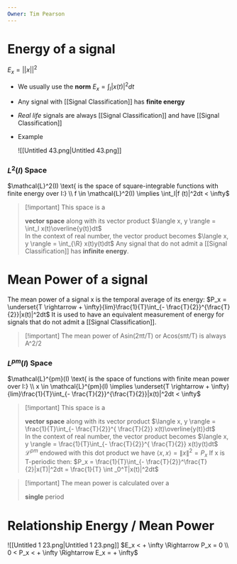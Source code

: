 ```yaml
---
Owner: Tim Pearson
---
```

# Energy of a signal
$E_x = ||x||^2$
- We usually use the **norm** $E_x = \int_I |x(t)|^2 dt$
- Any signal with [[Signal Classification]] has **finite energy**
- _Real life_ signals are always [[Signal Classification]] and have [[Signal Classification]]
  
- Example
    
    ![[Untitled 43.png|Untitled 43.png]]
    
### $L^{2}(I)$ Space
$\mathcal{L}^2(I) \text{ is the space of square-integrable functions with finite energy over I:} \\  
f \in \mathcal{L}^2(I) \implies  
\int_I|f (t)|^2dt < \infty$

> [!important] This space is a
> 
> **vector space** along with its vector product $\langle x, y \rangle = \int_I x(t)\overline{y(t)}dt$  
> In the context of real number, the vector product becomes $\langle x, y \rangle = \int_{\R} x(t)y(t)dt$
Any signal that do not admit a [[Signal Classification]] has **infinite energy**.
# Mean Power of a signal
The mean power of a signal x is the temporal average of its energy:
$P_x = \underset{T \rightarrow + \infty}{lim}\frac{1}{T}\int_{- \frac{T}{2}}^{\frac{T}{2}}|x(t)|^2dt$
It is used to have an equivalent measurement of energy for signals that do not admit a [[Signal Classification]].

> [!important] The mean power of Asin(2πt/T) or Acos(sπt/T) is always A^2/2
### $L^{pm}(I)$ Space
$\mathcal{L}^{pm}(I) \text{ is the space of functions with finite mean power over I:} \\  
x \in \mathcal{L}^{pm}(I) \implies  
\underset{T \rightarrow + \infty}{lim}\frac{1}{T}\int_{- \frac{T}{2}}^{\frac{T}{2}}|x(t)|^2dt < \infty$

> [!important] This space is a
> 
> **vector space** along with its vector product $\langle x, y \rangle = \frac{1}{T}\int_{- \frac{T}{2}}^{ \frac{T}{2}} x(t)\overline{y(t)}dt$  
> In the context of real number, the vector product becomes $\langle x, y \rangle = \frac{1}{T}\int_{- \frac{T}{2}}^{ \frac{T}{2}} x(t)y(t)dt$
$\mathcal{L}^{pm} \ \text{endowed with this dot product we have } \langle x,x \rangle = \|x\|^2 = P_x$
If x is T-periodic then:
$P_x = \frac{1}{T}\int_{- \frac{T}{2}}^\frac{T}{2}|x(T)|^2dt = \frac{1}{T} \int _0^T|x(t)|^2dt$

> [!important] The mean power is calculated over a
> 
> **single** period
# Relationship Energy / Mean Power
![[Untitled 1 23.png|Untitled 1 23.png]]
$E_x < + \infty \Rightarrow P_x = 0 \\ 0 < P_x < + \infty \Rightarrow E_x = + \infty$